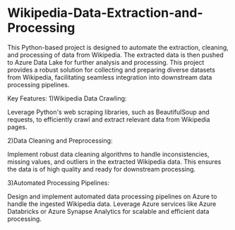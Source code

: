 # Wikipedia-Data-Extraction-and-Processing

This Python-based project is designed to automate the extraction, cleaning, and processing of data from Wikipedia. The extracted data is then pushed to Azure Data Lake for further analysis and processing. This project provides a robust solution for collecting and preparing diverse datasets from Wikipedia, facilitating seamless integration into downstream data processing pipelines.

Key Features:
1)Wikipedia Data Crawling:

Leverage Python's web scraping libraries, such as BeautifulSoup and requests, to efficiently crawl and extract relevant data from Wikipedia pages.

2)Data Cleaning and Preprocessing:

Implement robust data cleaning algorithms to handle inconsistencies, missing values, and outliers in the extracted Wikipedia data. This ensures the data is of high quality and ready for downstream processing.

3)Automated Processing Pipelines:

Design and implement automated data processing pipelines on Azure to handle the ingested Wikipedia data. Leverage Azure services like Azure Databricks or Azure Synapse Analytics for scalable and efficient data processing.
